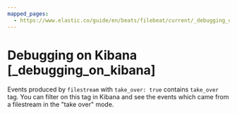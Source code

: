 ```yaml
---
mapped_pages:
  - https://www.elastic.co/guide/en/beats/filebeat/current/_debugging_on_kibana.html
---
```


# Debugging on Kibana [_debugging_on_kibana]

Events produced by `filestream` with `take_over: true` contains `take_over` tag. You can filter on this tag in Kibana and see the events which came from a filestream in the "take over" mode.

